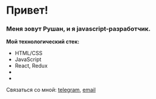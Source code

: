 # Привет! 


### Меня зовут Рушан, и я javascript-разработчик.

**Мой технологический стек:**
* HTML/CSS
* JavaScript
* React, Redux
*
*

Связаться со мной: [telegram](https://t.me/Rushan_Bil), [email](Rushan.bil@gmail.com)
